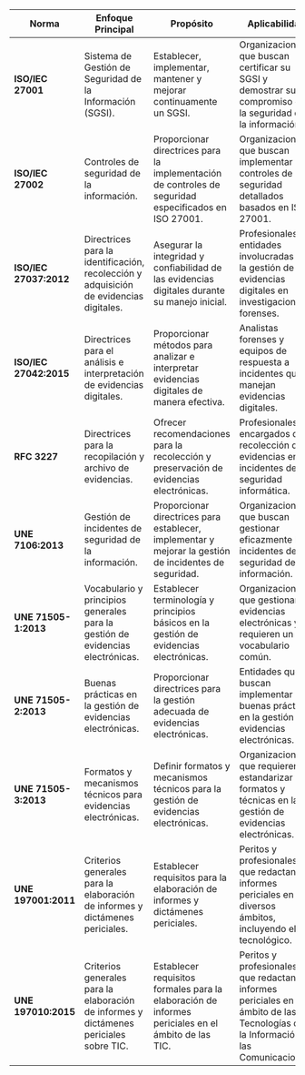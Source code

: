 | **Norma** | **Enfoque Principal** | **Propósito** | **Aplicabilidad** |
|-|-|-|-|
| **ISO/IEC 27001**| Sistema de Gestión de Seguridad de la Información (SGSI). | Establecer, implementar, mantener y mejorar continuamente un SGSI.                                     | Organizaciones que buscan certificar su SGSI y demostrar su compromiso con la seguridad de la información. |
| **ISO/IEC 27002** | Controles de seguridad de la información. | Proporcionar directrices para la implementación de controles de seguridad especificados en ISO 27001.  | Organizaciones que buscan implementar controles de seguridad detallados basados en ISO 27001. |
| **ISO/IEC 27037:2012** | Directrices para la identificación, recolección y adquisición de evidencias digitales. | Asegurar la integridad y confiabilidad de las evidencias digitales durante su manejo inicial. | Profesionales y entidades involucradas en la gestión de evidencias digitales en investigaciones forenses. |
| **ISO/IEC 27042:2015** | Directrices para el análisis e interpretación de evidencias digitales. | Proporcionar métodos para analizar e interpretar evidencias digitales de manera efectiva. | Analistas forenses y equipos de respuesta a incidentes que manejan evidencias digitales. |
| **RFC 3227** | Directrices para la recopilación y archivo de evidencias. | Ofrecer recomendaciones para la recolección y preservación de evidencias electrónicas. | Profesionales encargados de la recolección de evidencias en incidentes de seguridad informática. |
| **UNE 7106:2013** | Gestión de incidentes de seguridad de la información. | Proporcionar directrices para establecer, implementar y mejorar la gestión de incidentes de seguridad. | Organizaciones que buscan gestionar eficazmente los incidentes de seguridad de la información. |
| **UNE 71505-1:2013** | Vocabulario y principios generales para la gestión de evidencias electrónicas. | Establecer terminología y principios básicos en la gestión de evidencias electrónicas. | Organizaciones que gestionan evidencias electrónicas y requieren un vocabulario común. |
| **UNE 71505-2:2013** | Buenas prácticas en la gestión de evidencias electrónicas. | Proporcionar directrices para la gestión adecuada de evidencias electrónicas. | Entidades que buscan implementar buenas prácticas en la gestión de evidencias electrónicas. |
| **UNE 71505-3:2013** | Formatos y mecanismos técnicos para evidencias electrónicas. | Definir formatos y mecanismos técnicos para la gestión de evidencias electrónicas. | Organizaciones que requieren estandarizar formatos y técnicas en la gestión de evidencias electrónicas. |
| **UNE 197001:2011** | Criterios generales para la elaboración de informes y dictámenes periciales. | Establecer requisitos para la elaboración de informes y dictámenes periciales. | Peritos y profesionales que redactan informes periciales en diversos ámbitos, incluyendo el tecnológico. |
| **UNE 197010:2015** | Criterios generales para la elaboración de informes y dictámenes periciales sobre TIC. | Establecer requisitos formales para la elaboración de informes periciales en el ámbito de las TIC. | Peritos y profesionales que redactan informes periciales en el ámbito de las Tecnologías de la Información y las Comunicaciones. |
